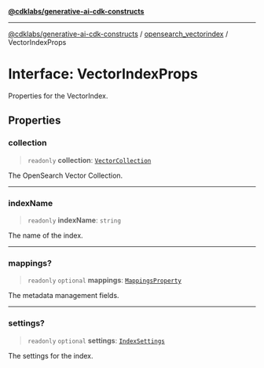 [**@cdklabs/generative-ai-cdk-constructs**](../../../../README.md)

***

[@cdklabs/generative-ai-cdk-constructs](../../../../README.md) / [opensearch\_vectorindex](../README.md) / VectorIndexProps

# Interface: VectorIndexProps

Properties for the VectorIndex.

## Properties

### collection

> `readonly` **collection**: [`VectorCollection`](../../opensearchserverless/classes/VectorCollection.md)

The OpenSearch Vector Collection.

***

### indexName

> `readonly` **indexName**: `string`

The name of the index.

***

### mappings?

> `readonly` `optional` **mappings**: [`MappingsProperty`](MappingsProperty.md)

The metadata management fields.

***

### settings?

> `readonly` `optional` **settings**: [`IndexSettings`](IndexSettings.md)

The settings for the index.
